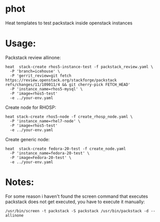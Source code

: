 phot
====

Heat templates to test packstack inside openstack instances

Usage:
=====

Packstack review allinone:

    heat  stack-create rhos5-instance-test -f packstack_review.yaml \
      -P 'branch=icehouse' \
      -P 'gerrit_review=git fetch https://review.openstack.org/stackforge/packstack refs/changes/11/109011/4 && git cherry-pick FETCH_HEAD'
      -P 'instance_name=rhos5-mysql' \
      -P 'image=rhos5-test' 
      -e ../your-env.yaml

Create node for RHOSP:

    heat stack-create rhos5-node -f create_rhosp_node.yaml \
      -P 'instance_name=rhel7-node' \
      -P 'image=rhos5-test'
      -e ../your-env.yaml

Create generic node:

    heat  stack-create fedora-20-test -f create_node.yaml
      -P 'instance_name=fedora-20-test' \
      -P 'image=Fedora-20-test' \
      -e ../your-env.yaml


Notes:
=====

For some reason i haven't found the screen command that executes packstack does not
get executed, you have to execute it manually:

    /usr/bin/screen -t packstack -S packstack /usr/bin/packstack -d --allinone



